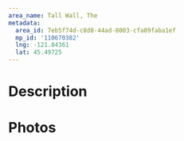 ```yaml
---
area_name: Tall Wall, The
metadata:
  area_id: 7eb5f74d-c8d8-44ad-8003-cfa09faba1ef
  mp_id: '110670382'
  lng: -121.84361
  lat: 45.49725
---
```

# Description

# Photos

